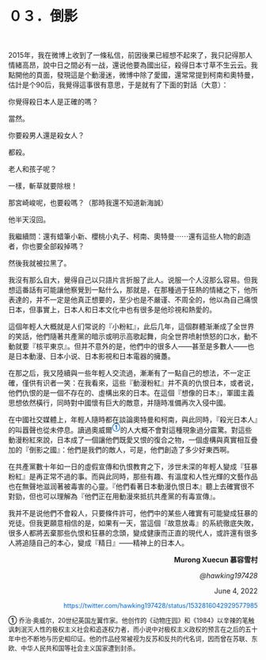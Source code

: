   <h1>０３．倒影</h1>

  <p>&#160;</p>

  <p>2015年，我在微博上收到了一條私信，前因後果已經想不起來了，我只記得那人情緒高昂，說中日之間必有一战，還说他要為國出征，殺得日本寸草不生云云。我點開他的頁面，發現這是个動漫迷，微博中除了愛國，還常常提到柯南和奧特曼，估計是个90后，我覺得這事很有意思，于是就有了下面的對話（大意）：</p>

  <p>你覺得殺日本人是正確的嗎？</p>

  <p>當然。</p>

  <p>你要殺男人還是殺女人？</p>

  <p>都殺。</p>

  <p>老人和孩子呢？</p>

  <p>一樣，斬草就要除根！</p>

  <p>那宮崎峻呢，也要殺嗎？（那時我還不知道新海誠）</p>

  <p>他半天沒回。</p>

  <p>我繼續問：還有蜡筆小新、櫻桃小丸子、柯南、奧特曼⋯⋯還有這些人物的創造者，你也要全部殺掉嗎？</p>

  <p>然後我就被拉黑了。</p>

  <p>我沒有那么自大，覺得自己以只語片言折服了此人。说服一个人沒那么容易。但我想這番話有可能讓他察覺到一點什么，那就是，在那種過于狂熱的情緒之下，他所表達的，并不一定是他真正想要的，至少也是不嚴谨、不周全的，他以為自己痛恨日本，但事實上，日本人和日本文化中也有很多是他珍視和熱愛的。</p>

  <p>這個年輕人大概就是人们常说的『小粉紅』，此后几年，這個群體渐漸成了全世界的笑話，他們隨著共產黨的暗示或明示高歌起舞，向全世界喷射愤怒的口水，動不動就要『核平東京』。但并不意外的是，他們中的很多人——甚至是多數人——也是日本動漫、日本小说、日本影視和日本電器的擁躉。</p>

  <p>在那之后，我又陸續與一些年輕人交流過，漸漸有了一點自己的想法，不一定正確，僅供有识者一笑：在我看來，這些『動漫粉紅』并不真的仇恨日本，或者说，他們仇恨的是一個不存在的、虛構出來的日本。在這個『想像的日本』，軍國主義思想依然橫行，同時對中國懷有巨大的敵意，并隨時准備再次入侵中國。</p>

  <p>在中國社交媒體上，年輕人隨時都在談論奧特曼和柯南，與此同時，『殺光日本人』的叫囂聲也從未停息。讀過奧威爾<sup><a id="footnote-3-1-backlink" href="javascript:void(0)" onclick="document.getElementById(&quot;footnote-3-1&quot;).scrollIntoView({behavior: &quot;smooth&quot;}); document.getElementById(&quot;footnote-3-1&quot;).style.backgroundColor=&quot;yellow&quot;; setTimeout(function(){document.getElementById(&quot;footnote-3-1&quot;).style.backgroundColor=&quot;&quot;;}, 2000);" style="text-decoration: none; color: #0066cc; font-weight: bold;; cursor: pointer;">①</a></sup>的人大概不會對這種現象過分震驚。對這些動漫粉紅來說，日本成了一個讓他們既愛又恨的復合之物，一個虛構與真實相互疊加的『倒影之國』：他們是我們的敵人，可是，他們創造了多少好東西啊。</p>

  <p>在共產黨數十年如一日的虛假宣傳和仇恨教育之下，涉世未深的年輕人變成『狂暴粉紅』是再正常不過的事。而與此同時，那些有趣、有溫度和人性光輝的文藝作品也在無聲地滋润著被毒害的心靈。『他們看著日本動漫仇恨日本』聽上去確實很不對勁，但也可以理解為『他們正在用動漫來抵抗共產黨的有毒宣傳』。</p>

  <p>我并不是说他們不會殺人，只要條件許可，他們中的某些人確實有可能變成狂暴的兇徒。但我更願意相信的是，如果有一天，當這個『故意放毒』的系統徹底失敗，很多人都將丟棄那些仇恨和狂暴的念頭，變成健康而正直的現代人，或許還有很多人將追隨自己的本心，變成『精日』——精神上的日本人。</p>

  <p style="text-align: right; font-weight: bold;">Murong Xuecun 慕容雪村</p>

  <p style="text-align: right; font-style: italic;">@hawking197428</p>

  <p style="text-align: right;">June 4, 2022</p>

  <p style="text-align: right;"><a href="https://twitter.com/hawking197428/status/1532816042929577985" style="text-decoration: none; color: #0066cc; font-size: 0.9em;">https://twitter.com/hawking197428/status/1532816042929577985</a></p>

  <p style="margin-top: 1em; font-size: 0.9em; line-height: 1.5;"><a id="footnote-3-1" href="javascript:void(0)" onclick="document.getElementById(&quot;footnote-3-1-backlink&quot;).scrollIntoView({behavior: &quot;smooth&quot;}); document.getElementById(&quot;footnote-3-1-backlink&quot;).style.backgroundColor=&quot;yellow&quot;; setTimeout(function(){document.getElementById(&quot;footnote-3-1-backlink&quot;).style.backgroundColor=&quot;&quot;;}, 2000);" style="text-decoration: none; font-weight: bold;; cursor: pointer;">①</a> 乔治·奥威尔，20世纪英国左翼作家。他创作的《动物庄园》和《1984》以辛辣的笔触讽刺泯灭人性的极权主义社会和追逐权力者，而小说中对极权主义政权的预言在之后的五十年中也不断地与历史相印证。他的作品经常被视为反苏和反共的代名词，因而曾在苏联、东欧、中华人民共和国等社会主义国家遭到封杀。</p>
